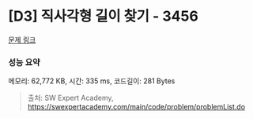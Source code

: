 # [D3] 직사각형 길이 찾기 - 3456 

[문제 링크](https://swexpertacademy.com/main/code/problem/problemDetail.do?contestProbId=AWFPmsqqALwDFAV0) 

### 성능 요약

메모리: 62,772 KB, 시간: 335 ms, 코드길이: 281 Bytes



> 출처: SW Expert Academy, https://swexpertacademy.com/main/code/problem/problemList.do